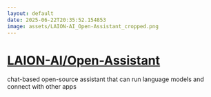 ```yaml
---
layout: default
date: 2025-06-22T20:35:52.154853
image: assets/LAION-AI_Open-Assistant_cropped.png
---
```


# [LAION-AI/Open-Assistant](https://github.com/LAION-AI/Open-Assistant)

chat-based open-source assistant that can run language models and connect with other apps
